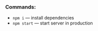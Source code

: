
### Commands:


- `npm i` &mdash;  install dependencies
- `npm start` &mdash; start server in production


